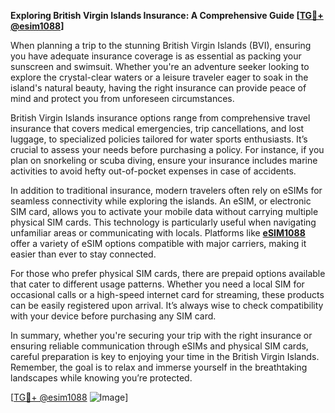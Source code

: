 **Exploring British Virgin Islands Insurance: A Comprehensive Guide [[TG💪+ @esim1088](https://t.me/s/esim1088)]**

When planning a trip to the stunning British Virgin Islands (BVI), ensuring you have adequate insurance coverage is as essential as packing your sunscreen and swimsuit. Whether you're an adventure seeker looking to explore the crystal-clear waters or a leisure traveler eager to soak in the island's natural beauty, having the right insurance can provide peace of mind and protect you from unforeseen circumstances.

British Virgin Islands insurance options range from comprehensive travel insurance that covers medical emergencies, trip cancellations, and lost luggage, to specialized policies tailored for water sports enthusiasts. It’s crucial to assess your needs before purchasing a policy. For instance, if you plan on snorkeling or scuba diving, ensure your insurance includes marine activities to avoid hefty out-of-pocket expenses in case of accidents.

In addition to traditional insurance, modern travelers often rely on eSIMs for seamless connectivity while exploring the islands. An eSIM, or electronic SIM card, allows you to activate your mobile data without carrying multiple physical SIM cards. This technology is particularly useful when navigating unfamiliar areas or communicating with locals. Platforms like **[eSIM1088](https://t.me/s/esim1088)** offer a variety of eSIM options compatible with major carriers, making it easier than ever to stay connected.

For those who prefer physical SIM cards, there are prepaid options available that cater to different usage patterns. Whether you need a local SIM for occasional calls or a high-speed internet card for streaming, these products can be easily registered upon arrival. It’s always wise to check compatibility with your device before purchasing any SIM card.

In summary, whether you're securing your trip with the right insurance or ensuring reliable communication through eSIMs and physical SIM cards, careful preparation is key to enjoying your time in the British Virgin Islands. Remember, the goal is to relax and immerse yourself in the breathtaking landscapes while knowing you’re protected.

[[TG💪+ @esim1088](https://t.me/s/esim1088) ![Image](https://i.postimg.cc/Y0z9fWf4/image.png)]